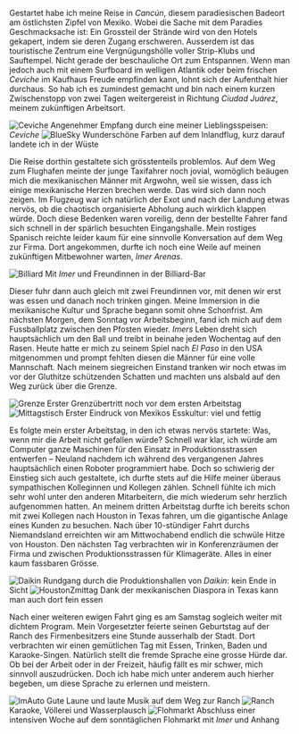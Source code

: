 Gestartet habe ich meine Reise in _Cancún_, diesem paradiesischen Badeort am östlichsten Zipfel von Mexiko. Wobei die Sache mit dem Paradies Geschmacksache ist: Ein Grossteil der Strände wird von den Hotels gekapert, indem sie deren Zugang erschweren. Ausserdem ist das touristische Zentrum eine Vergnügungshölle voller Strip-Klubs und Sauftempel. Nicht gerade der beschauliche Ort zum Entspannen. Wenn man jedoch auch mit einem Surfboard im welligen Atlantik oder beim frischen _Ceviche_ im Kaufhaus Freude empfinden kann, lohnt sich der Aufenthalt hier durchaus. So hab ich es zumindest gemacht und bin nach einem kurzen Zwischenstopp von zwei Tagen weitergereist in Richtung _Ciudad Juárez_, meinem zukünftigen Arbeitsort.

![Ceviche](/imgs/w1/w_1_1.jpg)
Angenehmer Empfang durch eine meiner Lieblingsspeisen: _Ceviche_
![BlueSky](/imgs/w1/w_1_2.jpg)
Wunderschöne Farben auf dem Inlandflug, kurz darauf landete ich in der Wüste

Die Reise dorthin gestaltete sich grösstenteils problemlos. Auf dem Weg zum Flughafen meinte der junge Taxifahrer noch jovial, womöglich beäugen mich die mexikanischen Männer mit Argwohn, weil sie wissen, dass ich einige mexikanische Herzen brechen werde. Das wird sich dann noch zeigen. Im Flugzeug war ich natürlich der Exot und nach der Landung etwas nervös, ob die chaotisch organisierte Abholung auch wirklich klappen würde. Doch diese Bedenken waren voreilig, denn der bestellte Fahrer fand sich schnell in der spärlich besuchten Eingangshalle. Mein rostiges Spanisch reichte leider kaum für eine sinnvolle Konversation auf dem Weg zur Firma. Dort angekommen, durfte ich noch eine Weile auf meinen zukünftigen Mitbewohner warten, _Imer Arenas_.

![Billiard](/imgs/w1/w_1_3.jpg)
Mit _Imer_ und Freundinnen in der Billiard-Bar

Dieser fuhr dann auch gleich mit zwei Freundinnen vor, mit denen wir erst was essen und danach noch trinken gingen. Meine Immersion in die mexikanische Kultur und Sprache begann somit ohne Schonfrist. Am nächsten Morgen, dem Sonntag vor Arbeitsbeginn, fand ich mich auf dem Fussballplatz zwischen den Pfosten wieder. _Imers_ Leben dreht sich hauptsächlich um den Ball und treibt in beinahe jeden Wochentag auf den Rasen. Heute hatte er mich zu seinem Spiel nach _El Paso_ in den USA mitgenommen und prompt fehlten diesen die Männer für eine volle Mannschaft. Nach meinem siegreichen Einstand tranken wir noch etwas im vor der Gluthitze schützenden Schatten und machten uns alsbald auf den Weg zurück über die Grenze.

![Grenze](/imgs/w1/w_1_4.jpg)
Erster Grenzübertritt noch vor dem ersten Arbeitstag
![Mittagstisch](/imgs/w1/w_1_5.jpg)
Erster Eindruck von Mexikos Esskultur: viel und fettig

Es folgte mein erster Arbeitstag, in den ich etwas nervös startete: Was, wenn mir die Arbeit nicht gefallen würde? Schnell war klar, ich würde am Computer ganze Maschinen für den Einsatz in Produktionsstrassen entwerfen – Neuland nachdem ich während des vergangenen Jahres hauptsächlich einen Roboter programmiert habe. Doch so schwierig der Einstieg sich auch gestaltete, ich durfte stets auf die Hilfe meiner überaus sympathischen Kolleginnen und Kollegen zählen. Schnell fühlte ich mich sehr wohl unter den anderen Mitarbeitern, die mich wiederum sehr herzlich aufgenommen hatten. An meinem dritten Arbeitstag durfte ich bereits schon mit zwei Kollegen nach Houston in Texas fahren, um die gigantische Anlage eines Kunden zu besuchen. Nach über 10-stündiger Fahrt durchs Niemandsland erreichten wir am Mittwochabend endlich die schwüle Hitze von Houston. Den nächsten Tag verbrachten wir in Konferenzräumen der Firma und zwischen Produktionsstrassen für Klimageräte. Alles in einer kaum fassbaren Grösse.

![Daikin](/imgs/w1/w_1_6.jpg)
Rundgang durch die Produktionshallen von _Daikin_: kein Ende in Sicht
![HoustonZmittag](/imgs/w1/w_1_7.jpg)
Dank der mexikanischen Diaspora in Texas kann man auch dort fein essen

Nach einer weiteren ewigen Fahrt ging es am Samstag sogleich weiter mit dichtem Program. Mein Vorgesetzter feierte seinen Geburtstag auf der Ranch des Firmenbesitzers eine Stunde ausserhalb der Stadt. Dort verbrachten wir einen gemütlichen Tag mit Essen, Trinken, Baden und Karaoke-Singen. Natürlich stellt die fremde Sprache eine grosse Hürde dar. Ob bei der Arbeit oder in der Freizeit, häufig fällt es mir schwer, mich sinnvoll auszudrücken. Doch ich habe mich unter anderem auch hierher begeben, um diese Sprache zu erlernen und meistern.

![ImAuto](/imgs/w1/w_1_8.jpg)
Gute Laune und laute Musik auf dem Weg zur Ranch
![Ranch](/imgs/w1/w_1_9.jpg)
Karaoke, Völlerei und Wasserplausch
![Flohmarkt](/imgs/w1/w_1_10.jpg)
Abschluss einer intensiven Woche auf dem sonntäglichen Flohmarkt mit _Imer_ und Anhang

